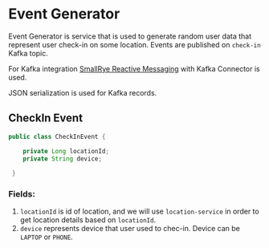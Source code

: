 # Event Generator

Event Generator is service that is used to generate random user data that represent user check-in on some location.
Events are published on ```check-in``` Kafka topic.

For Kafka integration [SmallRye Reactive Messaging](https://smallrye.io/smallrye-reactive-messaging/smallrye-reactive-messaging/2.1/index.html) with Kafka Connector is used.

JSON serialization is used for Kafka records.

## CheckIn Event

```java
public class CheckInEvent {

    private Long locationId;
    private String device;
    
 }
```

### Fields:
  1. ```locationId``` is id of location, and we will use ```location-service``` in order to get location details based on ```locationId```.
  2. ```device``` represents device that user used to chec-in. Device can be ```LAPTOP``` or ```PHONE```.
